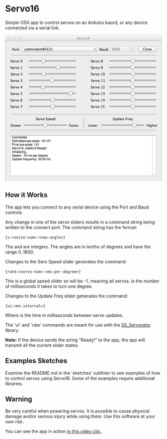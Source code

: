 Servo16
=======

Simple OSX app to control servos on an Arduino baord, or any device connected via a serial link.

![image](screenshot.png)


How it Works
------------

The app lets you connect to any serial device using the Port and Baud controls. 

Any change in one of the servo sliders results in a command string being written to the connect port. The command string has the format:

`{s:<servo-num>:<new-angle>}`

The <sero-num> and <new-angle> are integers. The angles are in tenths of degrees and have the range 0..1800.

Changes to the Sero Speed slider generates the command:

`{rate:<servo-num>:<ms-per-degree>}`

This is a global speed slider so <servo-num> will be -1, meaning all servos. <ms-per-degree> is the number of milliseconds it takes to turn one degree.

Changes to the Update Freq slider generates the command:

`{ui:<ms-interval>}`

Where <ms-interval> is the time in milliseconds between servo updates.

The 'ui' and 'rate' commands are meant for use with the [SS_Servorator](https://github.com/solderspot/SS_Servorator) library.

**Note:** If the device sends the string "Ready!" to the app, the app will transmit all the current slider states. 

Examples Sketches
-----------------

Examine the README.md in the 'sketches' subfoler to see examples of how to control servos using Servo16. Some of the examples require additional libraries.

Warning
-------

Be very careful when powering servos. It is possible to cause physical damage and/or serious injury while using them. Use this software at your own risk.

You can see the app in action [in this video clip
](http://youtu.be/Ep0Tf669s-o).